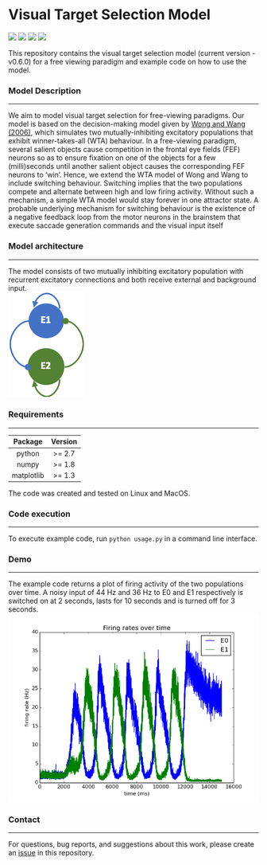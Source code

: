 # Visual Target Selection Model 

![](https://img.shields.io/github/license/ccnmaastricht/ganglion_density_sampling)
![](https://img.shields.io/github/issues/ccnmaastricht/target_selection)
![](https://img.shields.io/github/forks/ccnmaastricht/target_selection)
![](https://img.shields.io/github/stars/ccnmaastricht/target_selection)

This repository contains the visual target selection model (current version - v0.6.0) for a free viewing paradigm and example code on how to use the model.

### Model Description
---
We aim to model visual target selection for free-viewing paradigms. Our model is based on the decision-making model given by [Wong and Wang (2006)](http://www.jneurosci.org/cgi/doi/10.1523/JNEUROSCI.3733-05.2006), which simulates two mutually-inhibiting excitatory populations that exhibit winner-takes-all (WTA) behaviour.  In a free-viewing paradigm, several salient objects cause competition in the frontal eye fields (FEF) neurons so as to ensure fixation on one of the objects for a few (milli)seconds until another salient object causes the corresponding FEF neurons to ‘win’. Hence, we extend the WTA model of Wong and Wang to include switching behaviour. Switching implies that the two populations compete and alternate between high and low firing activity. Without such a mechanism, a simple WTA model would stay forever in one attractor state. A probable underlying mechanism for switching behaviour is the existence of a negative feedback loop from the motor neurons in the brainstem that execute saccade generation commands and the visual input itself  

### Model architecture
---
The model consists of two mutually inhibiting excitatory population with recurrent excitatory connections and both receive external and background input.  
![](images/arch.png)

### Requirements
---
| Package       | Version       |
|:-------------:|:-------------:|
| python        | >= 2.7        |
| numpy         | >= 1.8        |
| matplotlib    | >= 1.3        |

The code was created and tested on Linux and MacOS.

### Code execution
---
To execute example code, run `python usage.py` in a command line interface.

### Demo
---
The example code returns a plot of firing activity of the two populations over time. A noisy input of 44 Hz and 36 Hz to E0 and E1 respectively is switched on at 2 seconds, lasts for 10 seconds and is turned off for 3 seconds.
![](images/demo.png)

### Contact
---
For questions, bug reports, and suggestions about this work, please create an [issue](https://github.com/ccnmaastricht/target_selection/issues) in this repository.
